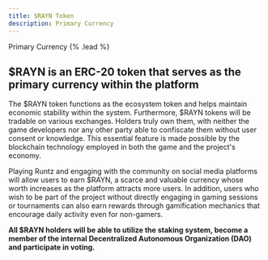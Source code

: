```yaml
---
title: $RAYN Token
description: Primary Currency
---
```


Primary Currency {% .lead %}

## $RAYN is an ERC-20 token that serves as the primary currency within the platform

The $RAYN token functions as the ecosystem token and helps maintain economic stability within the system. Furthermore, $RAYN tokens will be tradable on various exchanges. Holders truly own them, with neither the game developers nor any other party able to confiscate them without user consent or knowledge. This essential feature is made possible by the blockchain technology employed in both the game and the project's economy.

Playing Runtz and engaging with the community on social media platforms will allow users to earn $RAYN, a scarce and valuable currency whose worth increases as the platform attracts more users. In addition, users who wish to be part of the project without directly engaging in gaming sessions or tournaments can also earn rewards through gamification mechanics that encourage daily activity even for non-gamers.

**All $RAYN holders will be able to utilize the staking system, become a member of the internal Decentralized Autonomous Organization (DAO) and participate in voting.**
